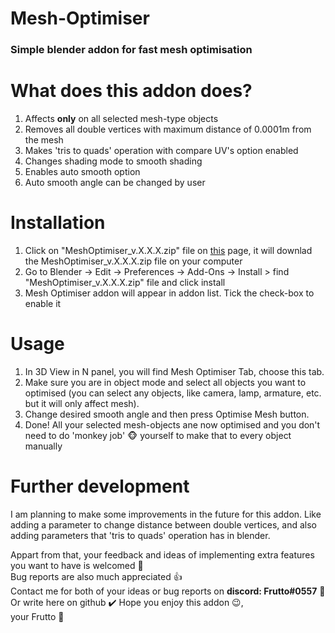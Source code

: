 # Mesh-Optimiser
### Simple blender addon for fast mesh optimisation
# What does this addon does?
1. Affects **only** on all selected mesh-type objects
1. Removes all double vertices with maximum distance of 0.0001m from the mesh
1. Makes 'tris to quads' operation with compare UV's option enabled
1. Changes shading mode to smooth shading
1. Enables auto smooth option
1. Auto smooth angle can be changed by user

# Installation
1. Click on "MeshOptimiser_v.X.X.X.zip" file on [this](https://github.com/Frutto-Hub/Mesh-Optimiser/releases/tag/1.0.0) page, it will downlad the MeshOptimiser_v.X.X.X.zip file on your computer
2. Go to Blender -> Edit -> Preferences -> Add-Ons -> Install > find "MeshOptimiser_v.X.X.X.zip" file and click install
3. Mesh Optimiser addon will appear in addon list. Tick the check-box to enable it

# Usage
1. In 3D View in N panel, you will find Mesh Optimiser Tab, choose this tab.
1. Make sure you are in object mode and select all objects you want to optimised (you can select any objects, like camera, lamp, armature, etc. but it will only affect mesh).
1. Change desired smooth angle and then press Optimise Mesh button.
1. Done! All your selected mesh-objects ane now optimised and you don't need to do 'monkey job' 🐵 yourself to make that to every object manually

# Further development
I am planning to make some improvements in the future for this addon. Like adding a parameter to change distance between double vertices, and also adding parameters that 'tris to quads' operation has in blender. 

Appart from that, your feedback and ideas of implementing extra features you want to have is welcomed 📢<br>
Bug reports are also much appreciated 👍<br>
Contact me for both of your ideas or bug reports on **discord: Frutto#0557** 🔎<br>
Or write here on github ✔️
Hope you enjoy this addon 😉,<br>
your Frutto 🍌
